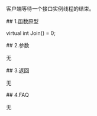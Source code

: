 <p>客户端等待一个接口实例线程的结束。</p>
<span class="anchor" id="085fe4ed-2a62-4523-80db-ff6b6fcd1dd7"></span>
## 1.函数原型
<p>virtual int Join() = 0;</p>
<span class="anchor" id="cb6f4c65-9c10-47e8-ba1a-05fc56e1a114"></span>
## 2.参数
<p>无</p>
<span class="anchor" id="7c0ce2dd-8cd7-4d9a-af88-16bf20218fe6"></span>
## 3.返回
<p>无</p>
<span class="anchor" id="877c2cd3-868a-471d-b56a-0a868c0339c7"></span>
## 4.FAQ
<p>无</p>
